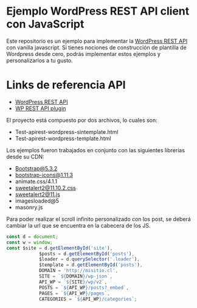 Ejemplo WordPress REST API client con JavaScript
==========================================

Este repositorio es un ejemplo para implementar la [WordPress REST API](http://developer.wordpress.org/rest-api) con vanilla javascript. Si tienes nociones de construcción de plantilla de Wordpress desde cero, podrás implementar estos ejemplos y personalizarlos a tu gusto.

Links de referencia API
====
- [WordPress REST API](http://developer.wordpress.org/rest-api)
- [WP REST API plugin](https://github.com/WP-API/WP-API)

El proyecto está compuesto por dos archivos, lo cuales son:

- Test-apirest-wordpress-sintemplate.html
- Test-apirest-wordpress-template.html

Los ejemplos fueron trabajados en conjunto con las siguientes librerías desde su CDN:
- Bootstrap@5.3.2
- bootstrap-icons@1.11.3
- animate.css/4.1.1
- sweetalert2@11.10.2.css
- sweetalert2@11.js
- imagesloaded@5
- masonry.js

Para poder realizar el scroll infinito personalizado con los post, se deberá cambiar la url que se encuentra en la cabecera de los JS.

```js
const d = document;
const w = window;
const $site = d.getElementById('site'),
			$posts = d.getElementById('posts'),
			$loader = d.querySelector('.loader'), 
			$template = d.getElementById('posts'),
			DOMAIN = 'http://misitio.cl',
			SITE = `${DOMAIN}/wp-json`,
			API_WP = `${SITE}/wp/v2`,
			POSTS = `${API_WP}/posts?_embed`, 
			PAGES = `${API_WP}/pages`,
			CATEGORIES = `${API_WP}/categories`;

```
